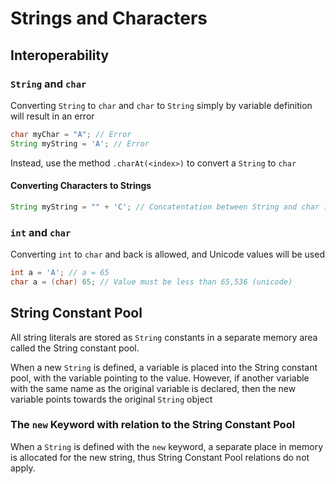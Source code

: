 # Strings and Characters

## Interoperability

### `String` and `char`

Converting `String` to `char` and `char` to `String` simply by variable definition will result in an error

```java
char myChar = "A"; // Error
String myString = 'A'; // Error
```

Instead, use the method `.charAt(<index>)` to convert a `String` to `char`

#### Converting Characters to Strings

```java
String myString = "" + 'C'; // Concatentation between String and char is allowed
```

### `int` and `char`

Converting `int` to `char` and back is allowed, and Unicode values will be used

```java
int a = 'A'; // a = 65
char a = (char) 65; // Value must be less than 65,536 (unicode)
```

## String Constant Pool

All string literals are stored as `String` constants in a separate memory area called the String constant pool.

When a new `String` is defined, a variable is placed into the String constant pool, with the variable pointing to the value. However, if another variable with the same name as the original variable is declared, then the new variable points towards the original `String` object

### The `new` Keyword with relation to the String Constant Pool

When a `String` is defined with the `new` keyword, a separate place in memory is allocated for the new string, thus String Constant Pool relations do not apply.